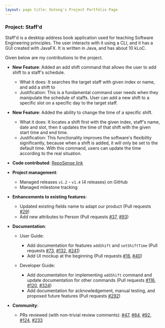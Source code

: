```yaml
---
layout: page title: Outong's Project Portfolio Page
---
```


### Project: Staff'd

Staff'd is a desktop address book application used for teaching Software Engineering principles. The user interacts with
it using a CLI, and it has a GUI created with JavaFX. It is written in Java, and has about 10 kLoC.

Given below are my contributions to the project.

* **New Feature**: Added an add shift command that allows the user to add shift to a staff's schedule.
    * What it does: It searches the target staff with given index or name, and add a shift to
    * Justification: This is a fundamental command user needs when they manipulate the schedule of staffs. User can add
      a new shift to a specific slot on a specific day to the target staff.

* **New Feature**: Added the ability to change the time of a specific shift.
    * What it does: It locates a shift first with the given index, staff's name, date and slot, then it updates the time
      of that shift with the given start time and end time.
    * Justification: This functionality improves the software's flexibility significantly, because when a shift is
      added, it will only be set to the default time. With this command, users can update the time according to the real
      situation.

* **Code
  contributed**: [RepoSense link](https://nus-cs2103-ay2122s1.github.io/tp-dashboard/?search=IrvingHe000&sort=groupTitle&sortWithin=title&timeframe=commit&mergegroup=&groupSelect=groupByAuthors&breakdown=true&checkedFileTypes=docs~functional-code~test-code&since=2021-09-17&tabOpen=true&tabAuthor=IrvingHe000&tabRepo=AY2122S1-CS2103T-W11-2%2Ftp%5Bmaster%5D&authorshipIsMergeGroup=false&authorshipFileTypes=docs~functional-code~test-code&authorshipIsBinaryFileTypeChecked=false&tabType=authorship)

* **Project management**:
    * Managed releases `v1.2` - `v1.4` (4 releases) on GitHub
    * Managed milestone tracking

* **Enhancements to existing features**:
    * Updated existing fields name to adapt our product (Pull requests
      [\#29](https://github.com/AY2122S1-CS2103T-W11-2/tp/pull/29))
    * Add new attributes to Person (Pull requests
      [\#37](https://github.com/AY2122S1-CS2103T-W11-2/tp/pull/37),
      [\#93](https://github.com/AY2122S1-CS2103T-W11-2/tp/pull/93))

* **Documentation**:
    * User Guide:
        * Add documentation for features `addShift` and `setShiftTime`
          (Pull requests
          [\#73](https://github.com/AY2122S1-CS2103T-W11-2/tp/pull/73),
          [\#132](https://github.com/AY2122S1-CS2103T-W11-2/tp/pull/132),
          [\#241](https://github.com/AY2122S1-CS2103T-W11-2/tp/pull/241))
        * Add UI mockup at the beginning
          (Pull requests
          [\#16](https://github.com/AY2122S1-CS2103T-W11-2/tp/pull/16),
          [\#40](https://github.com/AY2122S1-CS2103T-W11-2/tp/pull/40))

    * Developer Guide:
        * Add documentation for implementing `addShift` command and update documentation for other commands
          (Pull requests
          [\#116](https://github.com/AY2122S1-CS2103T-W11-2/tp/pull/116),
          [\#120](https://github.com/AY2122S1-CS2103T-W11-2/tp/pull/120),
          [\#324](https://github.com/AY2122S1-CS2103T-W11-2/tp/pull/324))
        * Add documentation for acknowledgement, manual testing, and proposed future features
          (Pull requests
          [\#292](https://github.com/AY2122S1-CS2103T-W11-2/tp/pull/292))

* **Community**:
    * PRs reviewed (with non-trivial review comments):
      [\#47](https://github.com/AY2122S1-CS2103T-W11-2/tp/pull/47),
      [\#84](https://github.com/AY2122S1-CS2103T-W11-2/tp/pull/84),
      [\#92](https://github.com/AY2122S1-CS2103T-W11-2/tp/pull/92),
      [\#124](https://github.com/AY2122S1-CS2103T-W11-2/tp/pull/124),
      [\#233](https://github.com/AY2122S1-CS2103T-W11-2/tp/pull/233)

